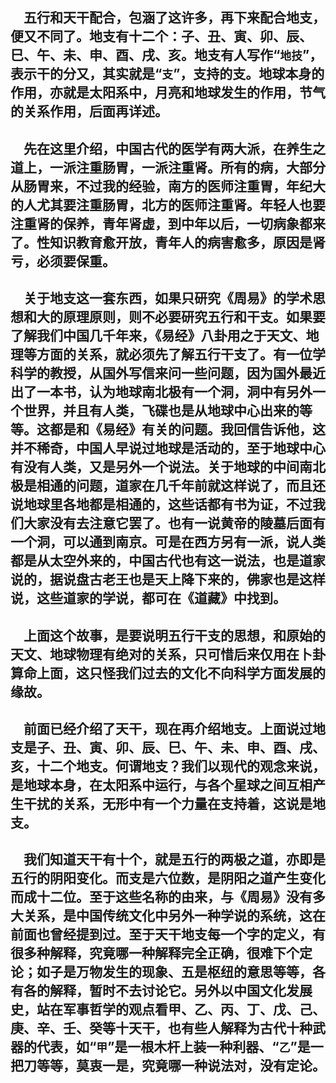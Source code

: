 &emsp;五行和天干配合，包涵了这许多，再下来配合地支，便又不同了。地支有十二个：子、丑、寅、卯、辰、巳、午、未、申、酉、戌、亥。地支有人写作“``地技``”，表示干的分又，其实就是“``支``”，支持的支。地球本身的作用，亦就是太阳系中，月亮和地球发生的作用，节气的关系作用，后面再详述。
---
&emsp;先在这里介绍，中国古代的医学有两大派，在养生之道上，一派注重肠胃，一派注重肾。所有的病，大部分从肠胃来，不过我的经验，南方的医师注重胃，年纪大的人尤其要注重肠胃，北方的医师注重肾。年轻人也要注重肾的保养，青年肾虚，到中年以后，一切病象都来了。性知识教育愈开放，青年人的病害愈多，原因是肾亏，必须要保重。
---
&emsp;关于地支这一套东西，如果只研究《周易》的学术思想和大的原理原则，则不必要研究五行和干支。如果要了解我们中国几千年来，《易经》八卦用之于天文、地理等方面的关系，就必须先了解五行干支了。有一位学科学的教授，从国外写信来问一些问题，因为国外最近出了一本书，认为地球南北极有一个洞，洞中有另外一个世界，并且有人类，飞碟也是从地球中心出来的等等。这都是和《易经》有关的问题。我回信告诉他，这并不稀奇，中国人早说过地球是活动的，至于地球中心有没有人类，又是另外一个说法。关于地球的中间南北极是相通的问题，道家在几千年前就这样说了，而且还说地球里各地都是相通的，这些话都有书为证，不过我们大家没有去注意它罢了。也有一说黄帝的陵墓后面有一个洞，可以通到南京。可是在西方另有一派，说人类都是从太空外来的，中国古代也有这一说法，也是道家说的，据说盘古老王也是天上降下来的，佛家也是这样说，这些道家的学说，都可在《道藏》中找到。
---
&emsp;上面这个故事，是要说明五行干支的思想，和原始的天文、地球物理有绝对的关系，只可惜后来仅用在卜卦算命上面，这只怪我们过去的文化不向科学方面发展的缘故。
---
&emsp;前面已经介绍了天干，现在再介绍地支。上面说过地支是子、丑、寅、卯、辰、巳、午、未、申、酉、戌、亥，十二个地支。何谓地支？我们以现代的观念来说，是地球本身，在太阳系中运行，与各个星球之间互相产生干扰的关系，无形中有一个力量在支持着，这说是地支。
---
&emsp;我们知道天干有十个，就是五行的两极之道，亦即是五行的阴阳变化。而支是六位数，是阴阳之道产生变化而成十二位。至于这些名称的由来，与《周易》没有多大关系，是中国传统文化中另外一种学说的系统，这在前面也曾经提到过。至于天干地支每一个字的定义，有很多种解释，究竟哪一种解释完全正确，很难下个定论；如子是万物发生的现象、五是枢纽的意思等等，各有各的解释，暂时不去讨论它。另外以中国文化发展史，站在军事哲学的观点看甲、乙、丙、丁、戊、己、庚、辛、壬、癸等十天干，也有些人解释为古代十种武器的代表，如“``甲``”是一根木杆上装一种利器、“``乙``”是一把刀等等，莫衷一是，究竟哪一种说法对，没有定论。
---
